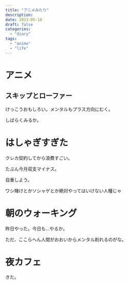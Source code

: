```yaml
---
title: "アニメみたり"
description:
date: 2023-05-10
draft: false
categories:
  - "diary"
tags:
  - "anime"
  - "life"
---
```


# アニメ

## スキップとローファー

けっこうおもしろい。メンタルもプラス方向にむく。

しばらくみるか。

# はしゃぎすぎた

クレカ契約してから浪費すごい。

たぶん今月収支マイナス。

自重しよう。

ワシ賭けとかソシャゲとか絶対やってはいけない人種じゃ

# 朝のウォーキング

昨日やった。今日も...やるか。

ただ、ここらへん人間がおおいからメンタル削れるのがな。

# 夜カフェ

きた。
